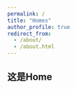 ```yaml
---
permalink: /
title: "Homes"
author_profile: true
redirect_from: 
  - /about/
  - /about.html
---
```



## 这是Home